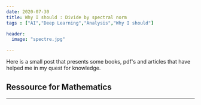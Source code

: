 ```yaml
---
date: 2020-07-30
title: Why I should : Divide by spectral norm
tags : ["AI","Deep Learning","Analysis","Why I should"]

header:
  image: "spectre.jpg"

---
```


Here is a small post that presents some books, pdf's and articles that have helped me in my quest for knowledge.

## Ressource for Mathematics
---


